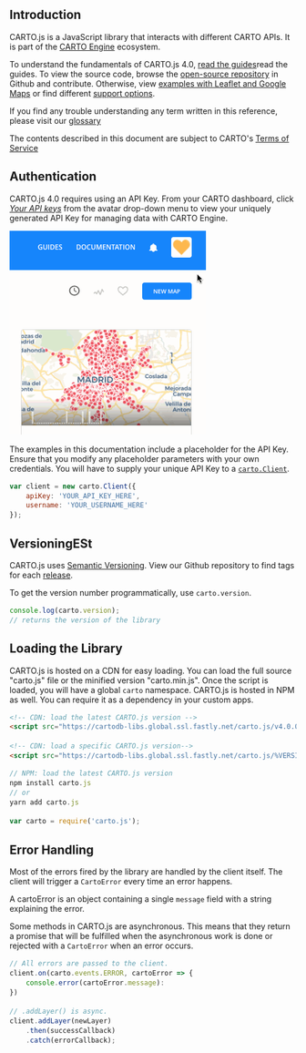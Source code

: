 ## Introduction

CARTO.js is a JavaScript library that interacts with different CARTO APIs. It is part of the [CARTO Engine](https://carto.com/pricing/engine/) ecosystem.

To understand the fundamentals of CARTO.js 4.0, [read the guides]({{site.cartojs_docs}}/guides/quickstart/)read the guides. To view the source code, browse the [open-source repository](https://github.com/CartoDB/cartodb.js) in Github and contribute. Otherwise, view [examples with Leaflet and Google Maps]({{site.cartojs_docs}}/examples/) or find different [support options]({site.cartojs_docs}}/support/).

If you find any trouble understanding any term written in this reference, please visit our [glossary]({{site.cartojs_docs}}/guides/glossary/)

The contents described in this document are subject to CARTO's [Terms of Service](https://carto.com/legal/)



## Authentication

CARTO.js 4.0 requires using an API Key. From your CARTO dashboard, click _[Your API keys](https://carto.com/login)_ from the avatar drop-down menu to view your uniquely generated API Key for managing data with CARTO Engine.

![Your API Keys](../img/avatar.gif)

The examples in this documentation include a placeholder for the API Key. Ensure that you modify any placeholder parameters with your own credentials. You will have to supply your unique API Key to a [`carto.Client`](#cartoclient).

```javascript
var client = new carto.Client({
    apiKey: 'YOUR_API_KEY_HERE',
    username: 'YOUR_USERNAME_HERE'
});
```

## VersioningESt

CARTO.js uses [Semantic Versioning](http://semver.org/). View our Github repository to find tags for each [release](https://github.com/CartoDB/cartodb.js/releases).

To get the version number programmatically, use `carto.version`.

```javascript
console.log(carto.version);
// returns the version of the library
```

## Loading the Library 
CARTO.js is hosted on a CDN for easy loading. You can load the full source "carto.js" file or the minified version "carto.min.js". Once the script is loaded, you will have a global `carto` namespace.
CARTO.js is hosted in NPM as well. You can require it as a dependency in your custom apps.

```html
<!-- CDN: load the latest CARTO.js version -->
<script src="https://cartodb-libs.global.ssl.fastly.net/carto.js/v4.0.0-beta/carto.min.js"></script>

<!-- CDN: load a specific CARTO.js version-->
<script src="https://cartodb-libs.global.ssl.fastly.net/carto.js/%VERSION%/carto.min.js"></script>
```

```javascript
// NPM: load the latest CARTO.js version
npm install carto.js
// or
yarn add carto.js

var carto = require('carto.js');
```

## Error Handling

Most of the errors fired by the library are handled by the client itself. The client will trigger a `CartoError` every time an error happens.

A cartoError is an object containing a single `message` field with a string explaining the error.

Some methods in CARTO.js are asynchronous. This means that they return a promise that will be fulfilled when the asynchronous work is done or rejected with a `CartoError` when an error occurs.


```javascript
// All errors are passed to the client.
client.on(carto.events.ERROR, cartoError => {
    console.error(cartoError.message):
})

// .addLayer() is async.
client.addLayer(newLayer)
    .then(successCallback)
    .catch(errorCallback);
```